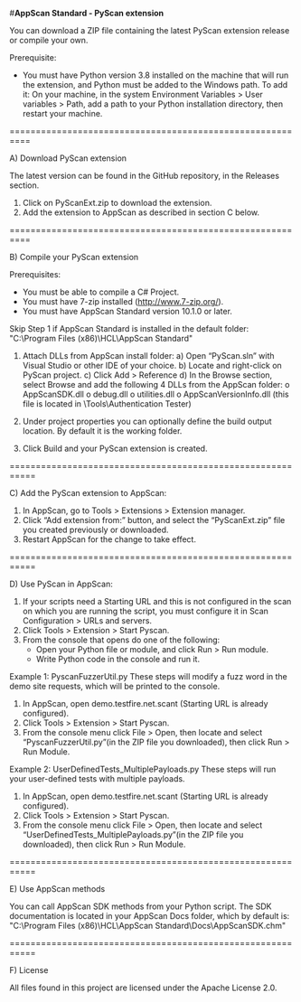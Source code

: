 #**AppScan Standard - PyScan extension**

You can download a ZIP file containing the latest PyScan extension release or compile your own.

Prerequisite:
- You must have Python version 3.8 installed on the machine that will run the extension, and Python must be added to the Windows path. 
  To add it: On your machine, in the system Environment Variables > User variables > Path, add a path to your Python installation directory, then restart your machine.

==========================================================

A) Download PyScan extension

The latest version can be found in the GitHub repository, in the Releases section.

1) Click on PyScanExt.zip to download the extension.
2) Add the extension to AppScan as described in section C below.

==========================================================

B) Compile your PyScan extension

Prerequisites:
- You must be able to compile a C# Project.
- You must have 7-zip installed (http://www.7-zip.org/).
- You must have AppScan Standard version 10.1.0 or later.


Skip Step 1 if AppScan Standard is installed in the default folder:
"C:\Program Files (x86)\HCL\AppScan Standard\"

1) Attach DLLs from AppScan install folder:
	a) Open “PyScan.sln” with Visual Studio or other IDE of your choice.
	b) Locate and right-click on PyScan project.
	c) Click Add > Reference
	d) In the Browse section, select Browse and add the following 4 DLLs from the AppScan folder:
		o	AppScanSDK.dll
		o	debug.dll
		o	utilities.dll
		o	AppScanVersionInfo.dll (this file is located in \Tools\Authentication Tester)

2) Under project properties you can optionally define the build output location. By default it is the working folder.

3) Click Build and your PyScan extension is created.

===========================================================

C) Add the PyScan extension to AppScan:

1) In AppScan, go to Tools > Extensions > Extension manager.
2) Click “Add extension from:” button, and select the “PyScanExt.zip” file you created previously or downloaded.
3) Restart AppScan for the change to take effect.

===========================================================

D) Use PyScan in AppScan:

1) If your scripts need a Starting URL and this is not configured in the scan on which you are running the script,
   you must configure it in Scan Configuration > URLs and servers.
2) Click Tools > Extension > Start Pyscan.
3) From the console that opens do one of the following:
	- Open your Python file or module, and click Run > Run module.
	- Write Python code in the console and run it.

Example 1: PyscanFuzzerUtil.py
These steps will modify a fuzz word in the demo site requests, which will be printed to the console.
1) In AppScan, open demo.testfire.net.scant (Starting URL is already configured).
2) Click Tools > Extension > Start Pyscan.
3) From the console menu click File > Open, then locate and select “PyscanFuzzerUtil.py”(in the ZIP file you downloaded), then click Run > Run Module.

Example 2: UserDefinedTests_MultiplePayloads.py
These steps will run your user-defined tests with multiple payloads.
1) In AppScan, open demo.testfire.net.scant (Starting URL is already configured).
2) Click Tools > Extension > Start Pyscan.
3) From the console menu click File > Open, then locate and select “UserDefinedTests_MultiplePayloads.py”(in the ZIP file you downloaded), then click Run > Run Module.

===========================================================
	
E) Use AppScan methods

You can call AppScan SDK methods from your Python script. The SDK documentation is located in your AppScan Docs folder, which by default is:
"C:\Program Files (x86)\HCL\AppScan Standard\Docs\AppScanSDK.chm"

===========================================================
	
 F) License
 
 All files found in this project are licensed under the Apache License 2.0.
